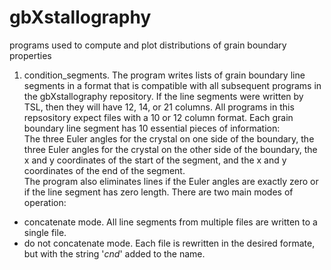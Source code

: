 # gbXstallography
programs used to compute and plot distributions of grain boundary properties

1. condition_segments.  The program writes lists of grain boundary line segments in a format that is compatible with all subsequent programs
in the gbXstallography repository.  If the line segments were written by TSL, then they will have 12, 14, or 21 columns.  All programs in 
this repsository expect files with a 10 or 12 column format.  Each grain boundary line segment has 10 essential pieces of information:  
The three Euler angles for the crystal on one side of the boundary, the three Euler angles for the crystal on the other side of the boundary, 
the x and y coordinates of the start of the segment, and the x and y coordinates of the end of the segment.  
The program also eliminates lines if the Euler angles are exactly zero or if the line segment has zero length.
There are two main modes of operation:
- concatenate mode.  All line segments from multiple files are written to a single file.
- do not concatenate mode.  Each file is rewritten in the desired formate, but with the string '_cnd_' added to the name.


